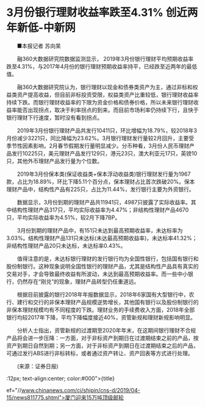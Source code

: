 # 3月份银行理财收益率跌至4.31% 创近两年新低-中新网

　　■本报记者 苏向杲

　　融360大数据研究院数据监测显示， 2019年3月份银行理财平均预期收益率跌至4.31%，与2017年4月份的银行理财预期收益率持平，已经跌至近两年的最低值。

　　融360大数据研究院认为，银行理财以现金和债券类资产为主，通过非标和权益类资产提高收益，但目前非标投资受限，权益类资产比重较低，银行理财收益率持续下跌。而银行理财收益率的下限为资金价格和债券价格，所以未来银行理财收益率能否出现拐点，取决于利率拐点的到来。而目前市场利率仍持续下行，且快于银行理财下行速度，暂时没有看到拐点。

　　2019年3月份银行理财产品共发行10411只，环比增幅为18.79%，较2018年3月份减少3221只，同比降幅为23.62%。3月银行理财发行量较2月回升，主要受季节性因素影响，2月春节假期发行量明显减少。分币种看，3月份人民币理财产品发行10225只，美元理财产品发行129只，港元23只，澳大利亚元17只，英镑10只，其他外币理财产品发行量为个位数。

　　2019年3月份保本类(保证收益类+保本浮动收益类)银行理财发行量为1967款，占比为18.89%，环比下降5.11个百分点，保本理财占比首次跌破20%。保本理财产品中，结构性产品有225只，占比为11.44%，发行银行主要为外资银行。

　　数据显示，3月份到期的理财产品共11941只，4987只披露了实际收益率。其中结构性理财产品317只，平均实际收益率为4.47%；非结构性理财产品4670只，平均实际收益率为4.51%，较2月下降7BP。

　　3月份到期的理财产品中，有151只未达到最高预期收益率，未达标率为3.03%。结构性理财产品131只未达标(未达最高预期收益率)，未达标率41.32%；非结构性理财产品20只未达标，未达标率0.43%。

　　值得注意的是，未达标银行理财的发行银行均为全国性银行，包括国有银行和股份制银行。这种现象说明全国性银行的理财产品，尤其是结构性产品具有真实的交易对手，才会导致最终收益有所波动，未达到最高预期收益率。而一些中小银行，仍然存在“刚兑”的现象，理财产品转型仍任重道远。

　　根据目前披露的银行2018年年报数据显示，2018年6家国有大型银行中，农行、建行和交行的非保本理财产品规模逆势增长，其他国有银行以及股份制银行的非保本理财规模均有不同程度的下跌。理财业务的手续费收入方面，2018年全部银行均较2017年下降，平均下降幅度接近40%，资管新规和理财新规影响明显。

　　分析人士指出，资管新规的过渡期至2020年年末，在这期间银行理财不合规产品将会进一步压降：一方面，对于非标资产到期日在过渡期结束之前的产品，按资产到期日自然到期；另一方面，对于非标资产到期日在过渡期结束之后的产品，可通过发行ABS进行非标转标，或者通过资产转让、资产回表等方式进行处理。

　　(来源：证券日报)

:12px; text-align:center; color:#000">{title}

ef="//www.chinanews.com/cj/shipin/cns-d/2019/04-15/news811775.shtml">厦门迎来15万吨顶级邮轮
